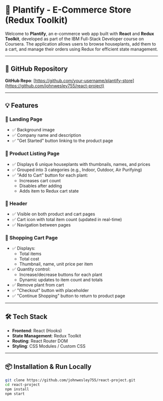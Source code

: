 # 🌿 Plantify - E-Commerce Store (Redux Toolkit)

Welcome to **Plantify**, an e-commerce web app built with **React** and **Redux Toolkit**, developed as part of the IBM Full-Stack Developer course on Coursera. The application allows users to browse houseplants, add them to a cart, and manage their orders using Redux for efficient state management.


---

## 📁 GitHub Repository

**GitHub Repo**: [https://github.com/your-username/plantify-store](https://github.com/johnwesley755/react-project)

---

## 💡 Features

### 🔸 Landing Page
- ✅ Background image
- ✅ Company name and description
- ✅ "Get Started" button linking to the product page

### 🔸 Product Listing Page
- ✅ Displays 6 unique houseplants with thumbnails, names, and prices
- ✅ Grouped into 3 categories (e.g., Indoor, Outdoor, Air Purifying)
- ✅ "Add to Cart" button for each plant:
  - Increases cart count
  - Disables after adding
  - Adds item to Redux cart state

### 🔸 Header
- ✅ Visible on both product and cart pages
- ✅ Cart icon with total item count (updated in real-time)
- ✅ Navigation between pages

### 🔸 Shopping Cart Page
- ✅ Displays:
  - Total items
  - Total cost
  - Thumbnail, name, unit price per item
- ✅ Quantity control:
  - Increase/decrease buttons for each plant
  - Dynamic updates to item count and totals
- ✅ Remove plant from cart
- ✅ "Checkout" button with placeholder
- ✅ "Continue Shopping" button to return to product page

---

## 🛠️ Tech Stack

- **Frontend**: React (Hooks)
- **State Management**: Redux Toolkit
- **Routing**: React Router DOM
- **Styling**: CSS Modules / Custom CSS

---

## 📦 Installation & Run Locally

```bash
git clone https://github.com/johnwesley755/react-project.git
cd react-project
npm install
npm start
